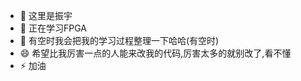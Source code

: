 - 👋 这里是振宇
- 👀 正在学习FPGA
- 🌱 有空时我会把我的学习过程整理一下哈哈(有空时)
- 😄 希望比我厉害一点的人能来改我的代码,厉害太多的就别改了,看不懂
- ⚡ 加油

<!---
Zhenyu6098/Zhenyu6098 is a ✨ special ✨ repository because its `README.md` (this file) appears on your GitHub profile.
You can click the Preview link to take a look at your changes.
--->
